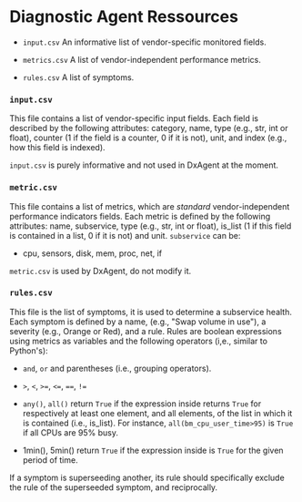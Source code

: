 # Diagnostic Agent Ressources

* `input.csv`
   An informative list of vendor-specific monitored fields.
   
* `metrics.csv`
   A list of vendor-independent performance metrics.

* `rules.csv`
   A list of symptoms.
   
### `input.csv`

This file contains a list of vendor-specific input fields. Each field is described
by the following attributes: category, name, type (e.g., str, int or float), 
counter (1 if the field is a counter, 0 if it is not), unit, and index (e.g.,
how this field is indexed).

`input.csv` is purely informative and not used in DxAgent at the moment.

### `metric.csv`

This file contains a list of metrics, which are *standard* vendor-independent
performance indicators fields. Each metric is defined by the following attributes:
name, subservice, type (e.g., str, int or float), is_list (1 if this field is contained in
a list, 0 if it is not) and unit. `subservice` can be:

* cpu, sensors, disk, mem, proc, net, if

`metric.csv` is used by DxAgent, do not modify it.

### `rules.csv`

This file is the list of symptoms, it is used to determine a subservice health.
Each symptom is defined by a name, (e.g., "Swap volume in use"), a severity (e.g.,
Orange or Red), and a rule. Rules are boolean expressions using metrics as variables
and the following operators (i,e., similar to Python's):

* `and`, `or` and parentheses (i.e., grouping operators).

* `>`, `<`, `>=`, `<=`, `==`, `!=`

* `any()`, `all()` return `True` if the expression inside returns `True` for
respectively at least one element, and all elements, of the list in which it
is contained (i.e., is_list). For instance, `all(bm_cpu_user_time>95)` is
`True` if all CPUs are 95% busy.

* 1min(), 5min() return `True` if the expression inside is `True`
for the given period of time.


If a symptom is superseeding another, its rule should specifically exclude the rule of
the superseeded symptom, and reciprocally.
